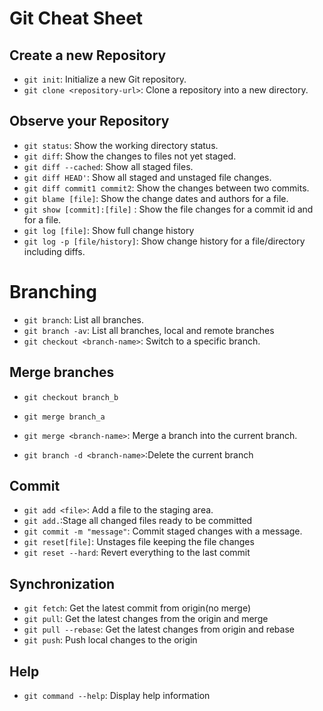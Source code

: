 # Git Cheat Sheet

## Create a new Repository
- `git init`: Initialize a new Git repository.
- `git clone <repository-url>`: Clone a repository into a new directory.

## Observe your Repository
- `git status`: Show the working directory status.
- `git diff`: Show the changes to files not yet staged.
- `git diff --cached`: Show all staged files.
- `git diff HEAD'`: Show all staged and unstaged file changes.
- `git diff commit1 commit2`: Show the changes between two commits.
- `git blame [file]`: Show the change dates and authors for a file.
- `git show [commit]:[file]` : Show the file changes for a commit id and for a file.
- `git log [file]`: Show full change history
- `git log -p [file/history]`: Show change history for a file/directory including diffs.

# Branching
- `git branch`: List all branches.
- `git branch -av`: List all branches, local and remote branches
- `git checkout <branch-name>`: Switch to a specific branch.

## Merge branches
- `git checkout branch_b`
- `git merge branch_a`

- `git merge <branch-name>`: Merge a branch into the current branch.
- `git branch -d <branch-name>`:Delete the current branch

## Commit
- `git add <file>`: Add a file to the staging area.
- `git add.`:Stage all changed files ready to be committed
- `git commit -m "message"`: Commit staged changes with a message.
- `git reset[file]`: Unstages file keeping the file changes
- `git reset --hard`: Revert everything to the last commit

## Synchronization
- `git fetch`: Get the latest commit from origin(no merge)
- `git pull`: Get the latest changes from the origin and merge
- `git pull --rebase`: Get the latest changes from origin and rebase
- `git push`: Push local changes to the origin

## Help
- `git command --help`: Display help information
